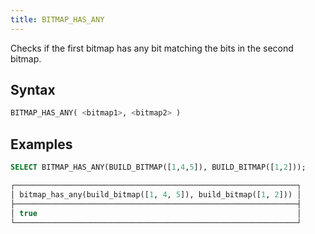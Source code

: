 ```yaml
---
title: BITMAP_HAS_ANY
---
```


Checks if the first bitmap has any bit matching the bits in the second bitmap.

## Syntax

```sql
BITMAP_HAS_ANY( <bitmap1>, <bitmap2> )
```

## Examples

```sql
SELECT BITMAP_HAS_ANY(BUILD_BITMAP([1,4,5]), BUILD_BITMAP([1,2]));

┌───────────────────────────────────────────────────────────────┐
│ bitmap_has_any(build_bitmap([1, 4, 5]), build_bitmap([1, 2])) │
├───────────────────────────────────────────────────────────────┤
│ true                                                          │
└───────────────────────────────────────────────────────────────┘
```